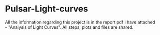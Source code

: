 # Pulsar-Light-curves
All the information regarding this project is in the report pdf I have attached - "Analysis of Light Curves".
All steps, plots and files are shared.
